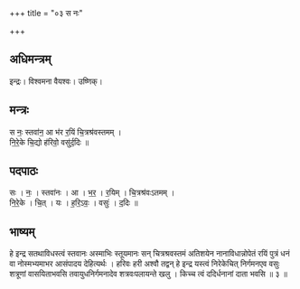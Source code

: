 +++
title = "०३ स नः"

+++
## अधिमन्त्रम्
इन्द्रः। विश्वमना वैयश्वः। उष्णिक्।

## मन्त्रः
स नः॒ स्तवा॑न॒ आ भ॑र र॒यिं चि॒त्रश्र॑वस्तमम् ।  
नि॒रे॒के चि॒द्यो ह॑रिवो॒ वसु॑र्द॒दिः ॥

## पदपाठः
सः । नः॒ । स्तवा॑नः । आ । भ॒र॒ । र॒यिम् । चि॒त्रश्र॑वःऽतमम् ।  
नि॒रे॒के । चि॒त् । यः । ह॒रि॒ऽवः॒ । वसुः॑ । द॒दिः ॥

## भाष्यम्
हे इन्द्र सतथाविधस्त्वं स्तवानः अस्माभिः स्तूयमानः सन् चित्रश्रवस्तमं अतिशयेन नानाविधान्नोपेतं रयिं पुत्रं धनं वा नोस्मभ्यमाभर आसंपादय देहित्यर्थः । हरिवः हरी अश्वौ तद्वन् हे इन्द्र यस्त्वं निरेकेचित् निर्गमनएव वसुः शत्रूणां वासयिताभवसि तवायुधनिर्गमनादेव शत्रवःपलायन्ते खलु । किच्च त्वं ददिर्धनानां दाता भवसि ॥ ३ ॥